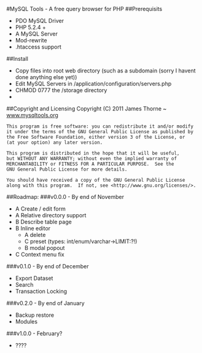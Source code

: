 #MySQL Tools - A free query browser for PHP
##Prerequisits 
* PDO MySQL Driver
* PHP 5.2.4 + 
* A MySQL Server
* Mod-rewrite
* .htaccess support

##Install
* Copy files into root web directory (such as a subdomain (sorry I havent done anything else yet))
* Edit MySQL Servers in /application/configuration/servers.php
* CHMOD 0777 the /storage directory
* 

##Copyright and Licensing
    Copyright (C) 2011  James Thorne ~ www.mysqltools.org

    This program is free software: you can redistribute it and/or modify
    it under the terms of the GNU General Public License as published by
    the Free Software Foundation, either version 3 of the License, or
    (at your option) any later version.

    This program is distributed in the hope that it will be useful,
    but WITHOUT ANY WARRANTY; without even the implied warranty of
    MERCHANTABILITY or FITNESS FOR A PARTICULAR PURPOSE.  See the
    GNU General Public License for more details.

    You should have received a copy of the GNU General Public License
    along with this program.  If not, see <http://www.gnu.org/licenses/>.


##Roadmap:
###v0.0.0 - By end of November
* A Create / edit form
* A Relative directory support
* B Describe table page
* B Inline editor
	*	A delete
	*	C preset (types: int/enum/varchar->LIMIT:?!)
	*	B modal popout
* C Context menu fix


###v0.1.0 - By end of December
* Export Dataset
* Search
* Transaction Locking

###v0.2.0 - By end of January
* Backup restore
* Modules

###v1.0.0 - February?
* ????
